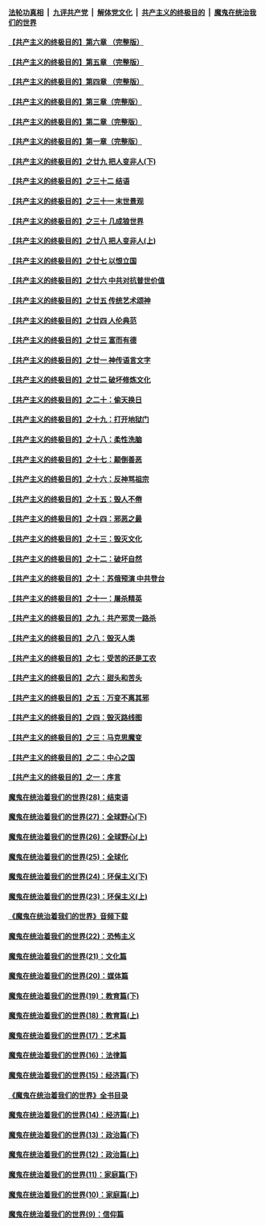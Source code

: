 ####  [法轮功真相](../../../../basic/blob/master/README.md?t=09270052) &nbsp;|&nbsp; [九评共产党](../../../../9ping.md/blob/master/README.md?t=09270052) &nbsp;|&nbsp; [解体党文化](../../../../jtdwh.md/blob/master/README.md?t=09270052)  &nbsp;|&nbsp; [共产主义的终极目的](../../../../gczydzjmd.md/blob/master/README.md?t=09270052) &nbsp;|&nbsp; [魔鬼在统治我们的世界](../../../../mgztzwmdsj.md/blob/master/README.md?t=09270052) 

#### [【共产主义的终极目的】第六章 （完整版）](../pages/nsc422/n11428913.md?t=09270052) 

#### [【共产主义的终极目的】第五章 （完整版）](../pages/nsc422/n11428912.md?t=09270052) 

#### [【共产主义的终极目的】第四章 （完整版）](../pages/nsc422/n11428907.md?t=09270052) 

#### [【共产主义的终极目的】第三章（完整版）](../pages/nsc422/n11428848.md?t=09270052) 

#### [【共产主义的终极目的】第二章（完整版）](../pages/nsc422/n11428831.md?t=09270052) 

#### [【共产主义的终极目的】第一章（完整版）](../pages/nsc422/n11417651.md?t=09270052) 

#### [【共产主义的终极目的】之廿九 把人变非人(下)](../pages/nsc422/n11344140.md?t=09270052) 

#### [【共产主义的终极目的】之三十二 结语](../pages/nsc422/n11360535.md?t=09270052) 

#### [【共产主义的终极目的】之三十一 末世景观](../pages/nsc422/n11351129.md?t=09270052) 

#### [【共产主义的终极目的】之三十 几成狼世界](../pages/nsc422/n11348280.md?t=09270052) 

#### [【共产主义的终极目的】之廿八 把人变非人(上)](../pages/nsc422/n11340492.md?t=09270052) 

#### [【共产主义的终极目的】之廿七 以恨立国](../pages/nsc422/n11336944.md?t=09270052) 

#### [【共产主义的终极目的】之廿六 中共对抗普世价值](../pages/nsc422/n11324785.md?t=09270052) 

#### [【共产主义的终极目的】之廿五 传统艺术颂神](../pages/nsc422/n11296396.md?t=09270052) 

#### [【共产主义的终极目的】之廿四 人伦典范](../pages/nsc422/n11296397.md?t=09270052) 

#### [【共产主义的终极目的】之廿三 富而有德](../pages/nsc422/n11283598.md?t=09270052) 

#### [【共产主义的终极目的】之廿一 神传语言文字](../pages/nsc422/n11263265.md?t=09270052) 

#### [【共产主义的终极目的】之廿二 破坏修炼文化](../pages/nsc422/n11245728.md?t=09270052) 

#### [【共产主义的终极目的】之二十：偷天换日](../pages/nsc422/n11238846.md?t=09270052) 

#### [【共产主义的终极目的】之十九：打开地狱门](../pages/nsc422/n11206376.md?t=09270052) 

#### [【共产主义的终极目的】之十八：柔性洗脑](../pages/nsc422/n11199994.md?t=09270052) 

#### [【共产主义的终极目的】之十七：颠倒善恶](../pages/nsc422/n11179782.md?t=09270052) 

#### [【共产主义的终极目的】之十六：反神骂祖宗](../pages/nsc422/n11166798.md?t=09270052) 

#### [【共产主义的终极目的】之十五：毁人不倦](../pages/nsc422/n11166792.md?t=09270052) 

#### [【共产主义的终极目的】之十四：邪恶之最](../pages/nsc422/n11150249.md?t=09270052) 

#### [【共产主义的终极目的】之十三：毁灭文化](../pages/nsc422/n11135227.md?t=09270052) 

#### [【共产主义的终极目的】之十二：破坏自然](../pages/nsc422/n11135214.md?t=09270052) 

#### [【共产主义的终极目的】之十：苏俄预演 中共登台](../pages/nsc422/n11118424.md?t=09270052) 

#### [【共产主义的终极目的】之十一：屠杀精英](../pages/nsc422/n11118442.md?t=09270052) 

#### [【共产主义的终极目的】之九：共产邪灵一路杀](../pages/nsc422/n11114139.md?t=09270052) 

#### [【共产主义的终极目的】之八：毁灭人类](../pages/nsc422/n11108503.md?t=09270052) 

#### [【共产主义的终极目的】之七：受苦的还是工农](../pages/nsc422/n11101809.md?t=09270052) 

#### [【共产主义的终极目的】之六：甜头和苦头](../pages/nsc422/n11096971.md?t=09270052) 

#### [【共产主义的终极目的】之五：万变不离其邪](../pages/nsc422/n11091285.md?t=09270052) 

#### [【共产主义的终极目的】之四：毁灭路线图](../pages/nsc422/n11086284.md?t=09270052) 

#### [【共产主义的终极目的】之三：马克思魔变](../pages/nsc422/n11061941.md?t=09270052) 

#### [【共产主义的终极目的】之二：中心之国](../pages/nsc422/n11047728.md?t=09270052) 

#### [【共产主义的终极目的】之一：序言](../pages/nsc422/n11086077.md?t=09270052) 

#### [魔鬼在统治着我们的世界(28)：结束语](../pages/nsc422/n10936246.md?t=09270052) 

#### [魔鬼在统治着我们的世界(27)：全球野心(下)](../pages/nsc422/n10928319.md?t=09270052) 

#### [魔鬼在统治着我们的世界(26)：全球野心(上)](../pages/nsc422/n10900318.md?t=09270052) 

#### [魔鬼在统治着我们的世界(25)：全球化](../pages/nsc422/n10788205.md?t=09270052) 

#### [魔鬼在统治着我们的世界(24)：环保主义(下)](../pages/nsc422/n10695307.md?t=09270052) 

#### [魔鬼在统治着我们的世界(23)：环保主义(上)](../pages/nsc422/n10688613.md?t=09270052) 

#### [《魔鬼在统治着我们的世界》音频下载](../pages/nsc422/n10635553.md?t=09270052) 

#### [魔鬼在统治着我们的世界(22)：恐怖主义](../pages/nsc422/n10614727.md?t=09270052) 

#### [魔鬼在统治着我们的世界(21)：文化篇](../pages/nsc422/n10597706.md?t=09270052) 

#### [魔鬼在统治着我们的世界(20)：媒体篇](../pages/nsc422/n10586579.md?t=09270052) 

#### [魔鬼在统治着我们的世界(19)：教育篇(下)](../pages/nsc422/n10564808.md?t=09270052) 

#### [魔鬼在统治着我们的世界(18)：教育篇(上)](../pages/nsc422/n10526970.md?t=09270052) 

#### [魔鬼在统治着我们的世界(17)：艺术篇](../pages/nsc422/n10499093.md?t=09270052) 

#### [魔鬼在统治着我们的世界(16)：法律篇](../pages/nsc422/n10485969.md?t=09270052) 

#### [魔鬼在统治着我们的世界(15)：经济篇(下)](../pages/nsc422/n10469975.md?t=09270052) 

#### [《魔鬼在统治着我们的世界》全书目录](../pages/nsc422/n10464261.md?t=09270052) 

#### [魔鬼在统治着我们的世界(14)：经济篇(上)](../pages/nsc422/n10457370.md?t=09270052) 

#### [魔鬼在统治着我们的世界(13)：政治篇(下)](../pages/nsc422/n10448270.md?t=09270052) 

#### [魔鬼在统治着我们的世界(12)：政治篇(上)](../pages/nsc422/n10444576.md?t=09270052) 

#### [魔鬼在统治着我们的世界(11)：家庭篇(下)](../pages/nsc422/n10440961.md?t=09270052) 

#### [魔鬼在统治着我们的世界(10)：家庭篇(上)](../pages/nsc422/n10435448.md?t=09270052) 

#### [魔鬼在统治着我们的世界(9)：信仰篇](../pages/nsc422/n10432159.md?t=09270052) 

